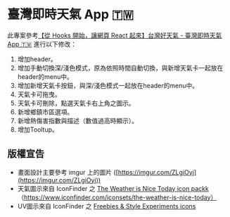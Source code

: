 # 臺灣即時天氣 App 🇹🇼
此專案參考[【從 Hooks 開始，讓網頁 React 起來】台灣好天氣 - 臺灣即時天氣 App 🇹🇼](https://github.com/pjchender/learn-react-from-hook-realtime-weather-app/tree/main#readme)
進行以下修改：
  1. 增加header。
  2. 增加手動切換深/淺色模式，原為依照時間自動切換，與新增天氣卡一起放在header的menu中。
  3. 增加新增天氣卡按鈕，與深/淺色模式一起放在header的menu中。
  4. 天氣卡可拖曳。
  5. 天氣卡可刪除，點選天氣卡右上角之圖示。
  6. 新增鄉鎮市區選項。
  7. 新增熱傷害指數與描述（數值過高時顯示）。
  8. 增加Tooltup。

## 版權宣告

- 畫面設計主要參考 imgur 上的圖片 ([https://imgur.com/ZLgiOyj](https://imgur.com/ZLgiOyj))
- 天氣圖示來自 IconFinder 之 [ The Weather is Nice Today icon packk ](https://www.iconfinder.com/iconsets/the-weather-is-nice-today)（https://www.iconfinder.com/iconsets/the-weather-is-nice-today）
- UV圖示來自 IconFinder 之 [Freebies & Style Experiments icons](https://www.iconfinder.com/search/icons?family=style-experiment)
